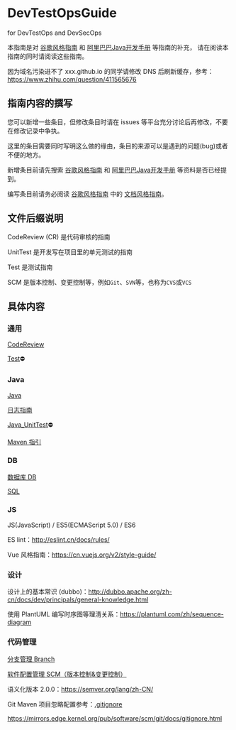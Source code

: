 # DevTestOpsGuide
for DevTestOps and DevSecOps

本指南是对 [谷歌风格指南][styleguide] 和 [阿里巴巴Java开发手册][p3c] 等指南的补充，
请在阅读本指南的同时请阅读这些指南。

因为域名污染进不了 xxx.github.io 的同学请修改 DNS 后刷新缓存，参考： 
https://www.zhihu.com/question/411565676

[styleguide]:https://github.com/google/styleguide
[p3c]:https://github.com/alibaba/p3c

## 指南内容的撰写

您可以新增一些条目，但修改条目时请在 issues 等平台充分讨论后再修改，不要在修改记录中争执。

这里的条目需要同时写明这么做的缘由，条目的来源可以是遇到的问题(bug)或者不便的地方。

新增条目前请先搜索 [谷歌风格指南][styleguide] 和 [阿里巴巴Java开发手册][p3c] 等资料是否已经提到。

编写条目前请务必阅读 [谷歌风格指南][styleguide] 中的 [文档风格指南][docguide]。

[docguide]:https://github.com/google/styleguide/blob/gh-pages/docguide/style.md


## 文件后缀说明

CodeReview (CR) 是代码审核的指南

UnitTest 是开发写在项目里的单元测试的指南

Test 是测试指南

SCM 是版本控制、变更控制等，例如`Git`、`SVN`等，也称为`CVS`或`VCS`


## 具体内容


### 通用

[CodeReview](md/CodeReview.md)

[Test](md/Test.md)⛔


### Java

[Java](md/Java.md)

[日志指南](log/README.md)

[Java_UnitTest](md/Java_UnitTest.md)⛔

[Maven 指引](maven/README.md)


### DB

[数据库 DB](md/DB.md)

[SQL](md/SQL.md)


### JS
JS(JavaScript) / ES5(ECMAScript 5.0) / ES6

ES lint：http://eslint.cn/docs/rules/

Vue 风格指南：https://cn.vuejs.org/v2/style-guide/


### 设计

设计上的基本常识 (dubbo)：http://dubbo.apache.org/zh-cn/docs/dev/principals/general-knowledge.html

使用 PlantUML 编写时序图等理清关系：https://plantuml.com/zh/sequence-diagram


### 代码管理

[分支管理 Branch](md/Branch.md)

[软件配置管理 SCM（版本控制&变更控制）](md/SCM.md)

语义化版本 2.0.0：https://semver.org/lang/zh-CN/

Git Maven 项目忽略配置参考：[.gitignore](.gitignore)

https://mirrors.edge.kernel.org/pub/software/scm/git/docs/gitignore.html